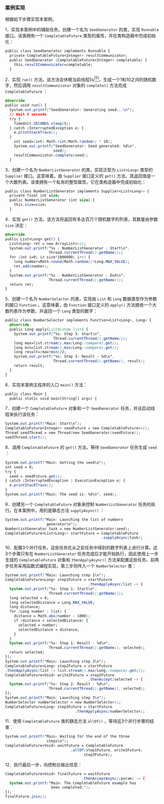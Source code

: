 ### 案例实现

根据如下步骤实现本案例。

1．实现本案例中的辅助任务。创建一个名为 `SeedGenerator` 的类，实现 `Runnable` 接口。该类拥有一个 `CompletableFuture` 类型的属性，并在类构造器中完成初始化：

```css
public class SeedGenerator implements Runnable {
  private CompletableFuture<Integer> resultCommunicator;
  public SeedGenerator (CompletableFuture<Integer> completable) {
    this.resultCommunicator=completable;
  }
```

2．实现 `run()` 方法。该方法会休眠当前线程5s<a class="my_markdown" href="['#anchor35']"><sup class="my_markdown">[5]</sup></a>，生成一个1和10之间的随机数字，然后调用 `resultCommunicator` 对象的 `complete()` 方法完成 `CompletableFuture` ：

```css
@Override
public void run() {
  System.out.printf("SeedGenerator: Generating seed...\n");
  // Wait 5 seconds
  try {
    TimeUnit.SECONDS.sleep(5);
  } catch (InterruptedException e) {
    e.printStackTrace();
  }
    int seed=(int) Math.rint(Math.random() * 10);
    System.out.printf("SeedGenerator: Seed generated: %d\n",
                      seed);
    resultCommunicator.complete(seed);
  }
```

3．创建一个名为 `NumberListGenerator` 的类，实现泛型为 `List<Long>` 类型的 `Supplier` 接口。这意味着，由 `Supplier` 接口定义的 `get()` 方法，其返回值是一个大数列表。该类拥有一个私有的整型属性，它在类构造器中完成初始化：

```css
public class NumberListGenerator implements Supplier<List<Long>> {
  private final int size;
  public NumberListGenerator (int size) {
    this.size=size;
  }
```

4．实现 `get()` 方法。该方法将返回有多达百万个随机数字的列表，其数量由参数 `size` 决定：

```css
@Override
public List<Long> get() {
  List<Long> ret = new ArrayList<>();
  System.out.printf("%s : NumberListGenerator : Start\n",
                    Thread.currentThread().getName());
  for (int i=0; i< size*1000000; i++) {
    long number=Math.round(Math.random()*Long.MAX_VALUE);
    ret.add(number);
  }
  System.out.printf("%s : NumberListGenerator : End\n",
                    Thread.currentThread().getName());
  return ret; 
}
```

5．创建一个名为 `NumberSelector` 的类，实现由 `List` 和 `Long` 数据类型作为参数的接口 `Function` 。这意味着，由 `Function` 接口定义的 `apply()` 方法接收一个大数列表作为参数，并返回一个 `Long` 类型的数字：

```css
public class NumberSelector implements Function<List<Long>, Long> {
  @Override
  public Long apply(List<Long> list) {
    System.out.printf("%s: Step 3: Start\n",
                      Thread.currentThread().getName());
    long max=list.stream().max(Long::compare).get();
    long min=list.stream().min(Long::compare).get();
    long result=(max+min)/2;
    System.out.printf("%s: Step 3: Result - %d\n",
                      Thread.currentThread().getName(), result);
    return result;
  }
}
```

6．实现本案例主程序的入口 `main()` 方法：

```css
public class Main {
  public static void main(String[] args) {
```

7．创建一个 `CompletableFuture` 对象和一个 `SeedGenerator` 任务，并且启动线程来执行该任务：

```css
System.out.printf("Main: Start\n");
CompletableFuture<Integer> seedFuture = new CompletableFuture<>();
Thread seedThread = new Thread(new SeedGenerator(seedFuture));
seedThread.start();
```

8．调用 `CompletableFuture` 的 `get()` 方法，等待 `SeedGenerator` 任务生成 `seed` ：

```css
System.out.printf("Main: Getting the seed\n");
int seed = 0;
try {
  seed = seedFuture.get();
} catch (InterruptedException | ExecutionException e) {
  e.printStackTrace();
}
System.out.printf("Main: The seed is: %d\n", seed);
```

9．创建另一个 `CompletableFuture` 对象来控制 `NumberListGenerator` 任务的执行。在本案例中，用的是静态方法 `supplyAsync()` ：

```css
System.out.printf("Main: Launching the list of numbers
                   generator\n");
NumberListGenerator task = new NumberListGenerator(seed);
CompletableFuture<List<Long>> startFuture = CompletableFuture
                                            .supplyAsync(task);
```

10．配置3个并行任务，这些任务在从之前任务中得到的数字列表上进行计算。这3个步骤只有在 `NumberListGenerator` 任务完成后才能开始执行，因此使用上一步生成的 `CompletableFuture` 对象和 `thenApplyAsync()` 方法来配置这些任务。前两步任务采用函数式编程实现，第三步则传入一个 `NumberSelector` 类：

```css
System.out.printf("Main: Launching step 1\n");
CompletableFuture<Long> step1Future = startFuture
                                      .thenApplyAsync(list -> {
  System.out.printf("%s: Step 1: Start\n", 
                    Thread.currentThread().getName());
  long selected = 0;
  long selectedDistance = Long.MAX_VALUE;
  long distance;
  for (Long number : list) {
    distance = Math.abs(number - 1000);
    if (distance < selectedDistance) {
      selected = number;
      selectedDistance = distance;
    }
  }
  System.out.printf("%s: Step 1: Result - %d\n", 
                    Thread.currentThread().getName(), selected);
  return selected;
});
System.out.printf("Main: Launching step 2\n");
CompletableFuture<Long> step2Future = startFuture
.thenApplyAsync(list -> list.stream().max(Long::compare).get());
CompletableFuture<Void> write2Future = step2Future
                                      .thenAccept(selected -> {
  System.out.printf("%s: Step 2: Result - %d\n", 
                    Thread.currentThread().getName(), selected);
});
System.out.printf("Main: Launching step 3\n");
NumberSelector numberSelector = new NumberSelector();
CompletableFuture<Long> step3Future = startFuture
                                .thenApplyAsync(numberSelector);
```

11．使用 `CompletableFuture` 类的静态方法 `allOf()` ，等待这3个并行步骤的结束：

```css
System.out.printf("Main: Waiting for the end of the three 
                   steps\n");
CompletableFuture<Void> waitFuture = CompletableFuture
                              .allOf(step1Future, write2Future,
                                    step3Future);
```

12．执行最后一步，向控制台输出信息：

```css
CompletableFuture<Void> finalFuture = waitFuture
                                   .thenAcceptAsync((param) -> {
  System.out.printf("Main: The CompletableFuture example has 
                     been completed.");
});
finalFuture.join();
```

